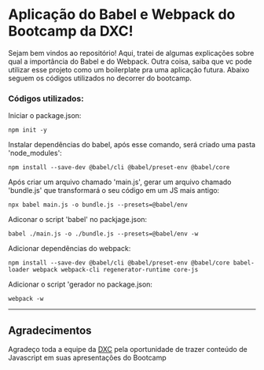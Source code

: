 ﻿# Aplicação do Babel e Webpack do Bootcamp da DXC!
 
 Sejam bem vindos ao repositório! Aqui, tratei de algumas explicações sobre qual a importância do Babel e do Webpack. Outra coisa, saiba que vc pode utilizar esse projeto como um boilerplate pra uma aplicação futura. Abaixo seguem os códigos utilizados no decorrer do bootcamp.
 
 ### Códigos utilizados:
 
 Iniciar o package.json:
 ```
 npm init -y
 ```
Instalar dependências do babel, após esse comando, será criado uma pasta 'node_modules':
```
npm install --save-dev @babel/cli @babel/preset-env @babel/core
```

Após criar um arquivo chamado 'main.js', gerar um arquivo chamado 'bundle.js' que transformará o seu código em um JS mais antigo:
```
npx babel main.js -o bundle.js --presets=@babel/env
```

Adiconar o script 'babel' no packjage.json:
```
babel ./main.js -o ./bundle.js --presets=@babel/env -w
```

Adicionar dependências do webpack:
```
npm install --save-dev @babel/cli @babel/preset-env @babel/core babel-loader webpack webpack-cli regenerator-runtime core-js
```

Adicionar o script 'gerador no package.json:
```
webpack -w
```

-------
## Agradecimentos

Agradeço toda a equipe da [DXC](https://dxc.com/br/pt) pela oportunidade de trazer conteúdo de Javascript em suas apresentações do Bootcamp
